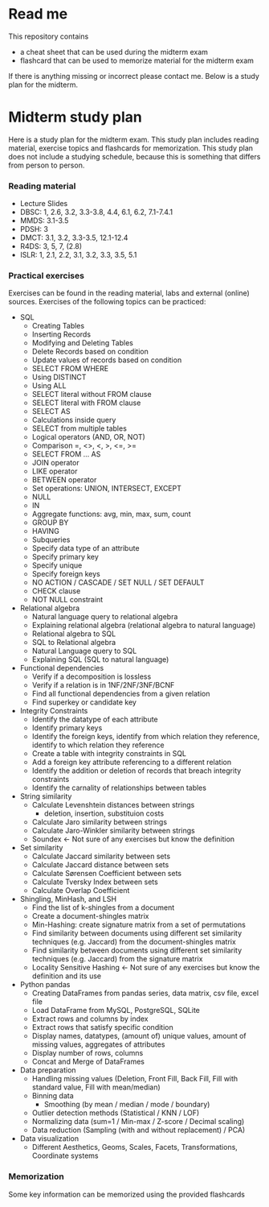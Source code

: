 # Read me
This repository contains
- a cheat sheet that can be used during the midterm exam
- flashcard that can be used to memorize material for the midterm exam

If there is anything missing or incorrect please contact me.
Below is a study plan for the midterm.

# Midterm study plan

Here is a study plan for the midterm exam. This study plan includes reading material, exercise topics and flashcards for memorization. This study plan does not include a studying schedule, because this is something that differs from person to person.

### Reading material

- Lecture Slides
- DBSC: 1, 2.6, 3.2, 3.3-3.8, 4.4, 6.1, 6.2, 7.1-7.4.1
- MMDS: 3.1-3.5
- PDSH: 3
- DMCT: 3.1, 3.2, 3.3-3.5, 12.1-12.4
- R4DS: 3, 5, 7, (2.8)
- ISLR: 1, 2.1, 2.2, 3.1, 3.2, 3.3, 3.5, 5.1

### Practical exercises

Exercises can be found in the reading material, labs and external (online) sources. Exercises of the following topics can be practiced:

- SQL
    - Creating Tables
    - Inserting Records
    - Modifying and Deleting Tables
    - Delete Records based on condition
    - Update values of records based on condition
    - SELECT FROM WHERE
    - Using DISTINCT
    - Using ALL
    - SELECT literal without FROM clause
    - SELECT literal with FROM clause
    - SELECT AS
    - Calculations inside query
    - SELECT from multiple tables
    - Logical operators (AND, OR, NOT)
    - Comparison =, <>, <, >, <=, >=
    - SELECT FROM … AS
    - JOIN operator
    - LIKE operator
    - BETWEEN operator
    - Set operations: UNION, INTERSECT, EXCEPT
    - NULL
    - IN
    - Aggregate functions: avg, min, max, sum, count
    - GROUP BY
    - HAVING
    - Subqueries
    - Specify data type of an attribute
    - Specify primary key
    - Specify unique
    - Specify foreign keys
    - NO ACTION / CASCADE / SET NULL / SET DEFAULT
    - CHECK clause
    - NOT NULL constraint
- Relational algebra
    - Natural language query to relational algebra
    - Explaining relational algebra (relational algebra to natural language)
    - Relational algebra to SQL
    - SQL to Relational algebra
    - Natural Language query to SQL
    - Explaining SQL (SQL to natural language)
- Functional dependencies
    - Verify if a decomposition is lossless
    - Verify if a relation is in 1NF/2NF/3NF/BCNF
    - Find all functional dependencies from a given relation
    - Find superkey or candidate key
- Integrity Constraints
    - Identify the datatype of each attribute
    - Identify primary keys
    - Identify the foreign keys, identify from which relation they reference, identify to which relation they reference
    - Create a table with integrity constraints in SQL
    - Add a foreign key attribute referencing to a different relation
    - Identify the addition or deletion of records that breach integrity constraints
    - Identify the carnality of relationships between tables
- String similarity
    - Calculate Levenshtein distances between strings
        - deletion, insertion, substituion costs
    - Calculate Jaro similarity between strings
    - Calculate Jaro-Winkler similarity between strings
    - Soundex <- Not sure of any exercises but know the definition
- Set similarity
    - Calculate Jaccard similarity between sets
    - Calculate Jaccard distance between sets
    - Calculate Sørensen Coefficient between sets
    - Calculate Tversky Index between sets
    - Calculate Overlap Coefficient
- Shingling, MinHash, and LSH
    - Find the list of k-shingles from a document
    - Create a document-shingles matrix
    - Min-Hashing: create signature matrix from a set of permutations
    - Find similarity between documents using different set similarity techniques (e.g. Jaccard) from the document-shingles matrix
    - Find similarity between documents using different set similarity techniques (e.g. Jaccard) from the signature matrix
    - Locality Sensitive Hashing <- Not sure of any exercises but know the definition and its use
- Python pandas
    - Creating DataFrames from pandas series, data matrix, csv file, excel file
    - Load DataFrame from MySQL, PostgreSQL, SQLite
    - Extract rows and columns by index
    - Extract rows that satisfy specific condition
    - Display names, datatypes, (amount of) unique values, amount of missing values, aggregates of attributes
    - Display number of rows, columns
    - Concat and Merge of DataFrames
- Data preparation
    - Handling missing values (Deletion, Front Fill, Back Fill, Fill with standard value, Fill with mean/median)
    - Binning data
        - Smoothing (by mean / median / mode / boundary)
    - Outlier detection methods (Statistical / KNN / LOF)
    - Normalizing data (sum=1 / Min-max / Z-score / Decimal scaling)
    - Data reduction (Sampling (with and without replacement) / PCA)
- Data visualization
    - Different Aesthetics, Geoms, Scales, Facets, Transformations, Coordinate systems

### Memorization

Some key information can be memorized using the provided flashcards

